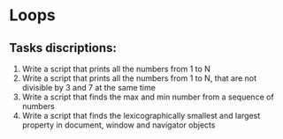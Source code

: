 # Loops

## Tasks discriptions:

1. Write a script that prints all the numbers from 1 to N
2. Write a script that prints all the numbers from 1 to N, that are not divisible by 3 and 7 at the same time
3. Write a script that finds the max and min number from a sequence of numbers
4. Write a script that finds the lexicographically smallest and largest property in document, window and navigator objects